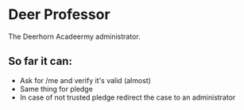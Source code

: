 # Deer Professor

The Deerhorn Acadeermy administrator.

## So far it can:

* Ask for /me and verify it's valid (almost)
* Same thing for pledge
* In case of not trusted pledge redirect the case to an administrator
